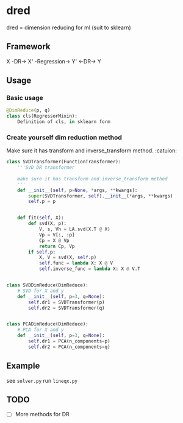 # dred
dred = dimension reducing for ml (suit to sklearn)

## Framework

X -DR-> X' -Regression-> Y' <-DR-> Y

## Usage

### Basic usage
```python
@DimReduce(p, q)
class cls(RegressorMixin):
    Definition of cls, in sklearn form
```

### Create yourself dim reduction method

Make sure it has transform and inverse_transform method. :catuion:

```python
class SVDTransformer(FunctionTransformer):
    '''SVD DR transformer
    
    make sure it has transform and inverse_transform method
    '''
    def __init__(self, p=None, *args, **kwargs):
        super(SVDTransformer, self).__init__(*args, **kwargs)
        self.p = p


    def fit(self, X):
        def svd(X, p):
            V, s, Vh = LA.svd(X.T @ X)
            Vp = V[:, :p]
            Cp = X @ Vp
            return Cp, Vp
        if self.p:
            X, V = svd(X, self.p)
            self.func = lambda X: X @ V
            self.inverse_func = lambda X: X @ V.T


class SVDDimReduce(DimReduce):
    # SVD for X and y
    def __init__(self, p=3, q=None):
        self.dr1 = SVDTransformer(p)
        self.dr2 = SVDTransformer(q)


class PCADimReduce(DimReduce):
    # PCA for X and y
    def __init__(self, p=3, q=None):
        self.dr1 = PCA(n_components=p)
        self.dr2 = PCA(n_components=q)

```

## Example
see `solver.py`
run `lineqx.py`

## TODO
- [ ] More methods for DR

